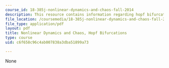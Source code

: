 ```yaml
---
course_id: 18-385j-nonlinear-dynamics-and-chaos-fall-2014
description: This resource contains information regarding hopf bifurcations.
file_location: /coursemedia/18-385j-nonlinear-dynamics-and-chaos-fall-2014/c6f658c96c4ab007838a3dba51899a73_MIT18_385JF14_Hopf-Bif.pdf
file_type: application/pdf
layout: pdf
title: Nonlinear Dynamics and Chaos, Hopf Bifurcations
type: course
uid: c6f658c96c4ab007838a3dba51899a73

---
```

None